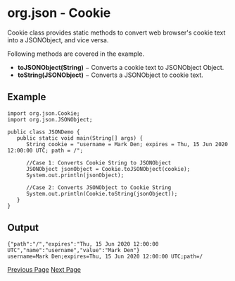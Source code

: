 # org.json - Cookie
Cookie class provides static methods to convert web browser's cookie text into a JSONObject, and vice versa.

Following methods are covered in the example.

   * **toJSONObject(String)** − Converts a cookie text to JSONObject Object.
   * **toString(JSONObject)** − Converts a JSONObject to cookie text.

## Example
```
import org.json.Cookie;
import org.json.JSONObject;

public class JSONDemo {
   public static void main(String[] args) {
      String cookie = "username = Mark Den; expires = Thu, 15 Jun 2020 12:00:00 UTC; path = /";

      //Case 1: Converts Cookie String to JSONObject
      JSONObject jsonObject = Cookie.toJSONObject(cookie);
      System.out.println(jsonObject);

      //Case 2: Converts JSONObject to Cookie String
      System.out.println(Cookie.toString(jsonObject));        
   }
}
```
## Output
```
{"path":"/","expires":"Thu, 15 Jun 2020 12:00:00 UTC","name":"username","value":"Mark Den"}
username=Mark Den;expires=Thu, 15 Jun 2020 12:00:00 UTC;path=/
```

[Previous Page](../org_json/org_json_cdl.md) [Next Page](../org_json/org_json_cookielist.md) 
